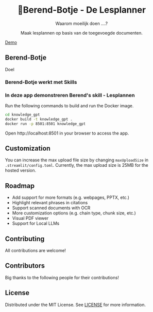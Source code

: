 <h1 align="center">
📖Berend-Botje - De Lesplanner
</h1>

<div id="top" align="center">
Waarom moeilijk doen ....?

Maak lesplannen op basis van de toegevoegde documenten.
</div>


[Demo](https://berend-bot-knowledgegpt.streamlit.app/)

## Berend-Botje 

Doel

### Berend-Botje werkt met Skills

### In deze app demonstreren Berend's skill - Lesplannen

Run the following commands to build and run the Docker image.

```bash
cd knowledge_gpt
docker build -t knowledge_gpt .
docker run -p 8501:8501 knowledge_gpt
```

Open http://localhost:8501 in your browser to access the app.

## Customization

You can increase the max upload file size by changing `maxUploadSize` in `.streamlit/config.toml`.
Currently, the max upload size is 25MB for the hosted version.

## Roadmap

- Add support for more formats (e.g. webpages, PPTX, etc.)
- Highlight relevant phrases in citations
- Support scanned documents with OCR
- More customization options (e.g. chain type, chunk size, etc.)
- Visual PDF viewer
- Support for Local LLMs

## Contributing

All contributions are welcome!

## Contributors

Big thanks to the following people for their contributions!

## License

Distributed under the MIT License. See [LICENSE](https://github.com/mmz-001/knowledge_gpt/blob/main/LICENSE) for more information.

